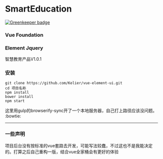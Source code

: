 # SmartEducation

[![Greenkeeper badge](https://badges.greenkeeper.io/Kelier/vue-element-ui.svg)](https://greenkeeper.io/)

### Vue Foundation
### Element Jquery

智慧教育产品V1.0.1

### 安装
```
git clone https://github.com/Kelier/vue-element-ui.git
cd 项目名称
npm install
bower install
npm start
```

这里用gulp的browserify-sync开了一个本地服务器，自己打上路径应该没问题。 :bowtie:

<hr>

### 一些声明
项目后台没有按标准的vue套路去开发，可能写法较蠢，不过这也不是我能决定的。打算之后自己重构一版，结合vue全家桶会有更好的体验
